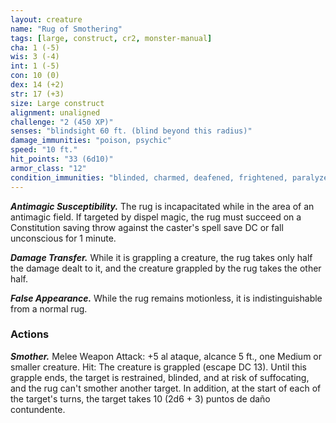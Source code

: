 ```yaml
---
layout: creature
name: "Rug of Smothering"
tags: [large, construct, cr2, monster-manual]
cha: 1 (-5)
wis: 3 (-4)
int: 1 (-5)
con: 10 (0)
dex: 14 (+2)
str: 17 (+3)
size: Large construct
alignment: unaligned
challenge: "2 (450 XP)"
senses: "blindsight 60 ft. (blind beyond this radius)"
damage_immunities: "poison, psychic"
speed: "10 ft."
hit_points: "33 (6d10)"
armor_class: "12"
condition_immunities: "blinded, charmed, deafened, frightened, paralyzed, petrified, poisoned"
---
```


***Antimagic Susceptibility.*** The rug is incapacitated while in the area of an antimagic field. If targeted by dispel magic, the rug must succeed on a Constitution saving throw against the caster's spell save DC or fall unconscious for 1 minute.

***Damage Transfer.*** While it is grappling a creature, the rug takes only half the damage dealt to it, and the creature grappled by the rug takes the other half.

***False Appearance.*** While the rug remains motionless, it is indistinguishable from a normal rug.

### Actions

***Smother.*** Melee Weapon Attack: +5 al ataque, alcance 5 ft., one Medium or smaller creature. Hit: The creature is grappled (escape DC 13). Until this grapple ends, the target is restrained, blinded, and at risk of suffocating, and the rug can't smother another target. In addition, at the start of each of the target's turns, the target takes 10 (2d6 + 3) puntos de daño contundente.